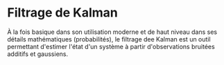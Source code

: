 # Filtrage de Kalman

À la fois basique dans son utilisation moderne et de haut niveau dans ses détails mathématiques (probabilités), le filtrage dee Kalman est un outil permettant d'estimer l'état d'un système à partir d'observations bruitées additifs et gaussiens.


